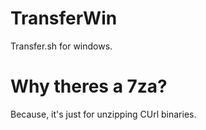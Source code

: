 # TransferWin
Transfer.sh for windows.

# Why theres a 7za?
Because, it's just for unzipping CUrl binaries.
